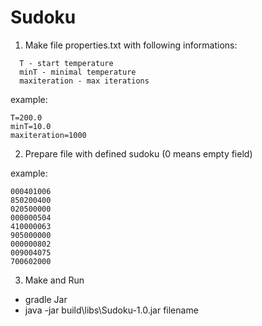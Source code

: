 # Sudoku

1) Make file properties.txt with following informations:
```
  T - start temperature
  minT - minimal temperature
  maxiteration - max iterations
  ```
  example:
  ```
  T=200.0
  minT=10.0
  maxiteration=1000
  ```
2) Prepare file with defined sudoku
  (0 means empty field)
  
  example:
  ```
  000401006
  850200400
  020500000
  000000504
  410000063
  905000000
  000000802
  009004075
  700602000
  ```
3) Make and Run
  - gradle Jar
  - java -jar build\libs\Sudoku-1.0.jar filename
